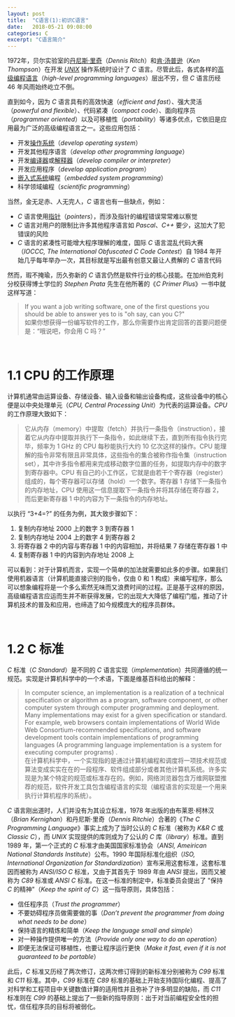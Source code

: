 ```yaml
---
layout: post
title:  "C语言(1):初识C语言"
date:   2018-05-21 09:08:00
categories: C
excerpt: "C语言简介"
---
```


1972年，贝尔实验室的[丹尼斯·里奇](https://baike.baidu.com/item/%E4%B8%B9%E5%B0%BC%E6%96%AF%C2%B7%E9%87%8C%E5%A5%87)（*Dennis Ritch*）和[肯·汤普逊](https://baike.baidu.com/item/%E8%82%AF%C2%B7%E6%B1%A4%E6%99%AE%E9%80%8A)（*Ken Thompson*）在开发 [*UNIX*](https://baike.baidu.com/item/unix) 操作系统时设计了 *C* 语言。尽管此后，各式各样的[高级编程语言](https://baike.baidu.com/item/%E9%AB%98%E7%BA%A7%E8%AF%AD%E8%A8%80/299113)（*high-level programming languages*）层出不穷，但 *C* 语言历经 46 年风雨始终屹立不倒。

直到如今，因为 *C* 语言具有的高效快速（*efficient and fast*）、强大灵活（*powerful and flexible*）、代码紧凑（*compact code*）、面向程序员（*programmer oriented*）以及可移植性（*portability*）等诸多优点，它依旧是应用最为广泛的高级编程语言之一。这些应用包括：

- 开发[操作系统](https://baike.baidu.com/item/%E6%93%8D%E4%BD%9C%E7%B3%BB%E7%BB%9F/192)（*develop operating system*）
- 开发其他程序语言（*develop other programming language*）
- 开发[编译器](https://baike.baidu.com/item/%E7%BC%96%E8%AF%91%E5%99%A8)或[解释器](https://baike.baidu.com/item/%E8%A7%A3%E9%87%8A%E5%99%A8/10418965?fr=aladdin)（*develop compiler or interpreter*）
- 开发应用程序（*develop application program*）
- [嵌入式系统](https://baike.baidu.com/item/%E5%B5%8C%E5%85%A5%E5%BC%8F%E7%B3%BB%E7%BB%9F)编程（*embedded system programming*）
- 科学领域编程（*scientific programming*）

当然，金无足赤、人无完人，*C* 语言也有一些缺点，例如：

- *C* 语言使用[指针](https://baike.baidu.com/item/%E6%8C%87%E9%92%88)（*pointers*），而涉及指针的编程错误常常难以察觉
- *C* 语言对用户的限制比许多其他程序语言如 *Pascal*、*C++* 要少，这加大了犯错误的风险
- *C* 语言的紧凑性可能增大程序理解的难度，国际 *C* 语言混乱代码大赛（*IOCCC, The International Obfuscated C Code Contest*）自 1984 年开始几乎每年举办一次，其目标就是写出最有创意又最让人费解的 *C* 语言代码

然而，瑕不掩瑜，历久弥新的 *C* 语言仍然是软件行业的核心技能。在加州伯克利分校获得博士学位的 *Stephen Prata* 先生在他所著的《*C Primer Plus*》一书中就这样写道：

<div>
<blockquote class="quote-style">
If you want a job writing software, one of the first questions you should be able to answer yes to is "oh say, can you C?" <br>
如果你想获得一份编写软件的工作，那么你需要作出肯定回答的首要问题便是：“哦说吧，你会用 C 吗？”
</blockquote>
<br>
</div>

# 1.1 CPU 的工作原理

计算机通常由运算设备、存储设备、输入设备和输出设备构成，这些设备中的核心便是以中央处理单元（*CPU, Central Processing Unit*）为代表的运算设备。*CPU* 的工作原理大致如下：

<div>
<blockquote class="quote-style">
它从内存（memory）中提取（fetch）并执行一条指令（instruction），接着它从内存中提取并执行下一条指令，如此继续下去，直到所有指令执行完毕，频率为 1 GHz 的 CPU 每秒能执行大约 10 亿次这样的操作。CPU 能理解的指令非常有限且非常具体，这些指令的集合被称作指令集（instruction set），其中许多指令都用来完成移动数字位置的任务，如提取内存中的数字到寄存器中。CPU 有自己的小工作区，它就是由若干个寄存器（register）组成的，每个寄存器可以存储（hold）一个数字。寄存器 1 存储下一条指令的内存地址，CPU 使用这一信息提取下一条指令并将其存储在寄存器 2，而后更新寄存器 1 中的内容为下一条指令的内存地址。
</blockquote>
</div>

以执行 “3+4=?” 的任务为例，其大致步骤如下：

1. 复制内存地址 2000 上的数字 3 到寄存器 1
2. 复制内存地址 2004 上的数字 4 到寄存器 2
3. 将寄存器 2 中的内容与寄存器 1 中的内容相加，并将结果 7 存储在寄存器 1 中
4. 复制寄存器 1 中的内容到内存地址 2008 上

可以看到：对于计算机而言，实现一个简单的加法就需要如此多的步骤。如果我们使用机器语言（计算机能直接识别的指令，仅由 0 和 1 构成）来编写程序，那么可以想象编程将是一个多么索然无味而又浪费时间的过程。正是基于这样的原因，高级编程语言应运而生并不断获得发展，它的出现大大降低了编程门槛，推动了计算机技术的普及和应用，也缔造了如今规模庞大的程序员群体。

<br>

# 1.2 C 标准

*C* 标准（*C Standard*）是不同的 *C* 语言实现（*implementation*）共同遵循的统一规范。实现是计算机科学中的一个术语，下面是维基百科给出的解释：

<div>
<blockquote class="quote-style">
In computer science, an implementation is a realization of a technical specification or algorithm as a program, software component, or other computer system through computer programming and deployment. Many implementations may exist for a given specification or standard. For example, web browsers contain implementations of World Wide Web Consortium-recommended specifications, and software development tools contain implementations of programming languages (A programming language implementation is a system for executing computer programs) .<br>
在计算机科学中，一个实现指的是通过计算机编程和调度将一项技术规范或算法变成实实在在的一段程序、软件组成部分或者其他计算机系统。许多实现是为某个特定的规范或标准存在的。例如，网络浏览器包含万维网联盟推荐的规范，软件开发工具包含编程语言的实现（编程语言的实现是一个用来执行计算机程序的系统）。
</blockquote>
</div>

*C* 语言刚出道时，人们并没有为其设立标准，1978 年出版的由布莱恩·柯林汉（*Brian Kernighan*）和丹尼斯·里奇（*Dennis Ritchie*）合著的《*The C Programming Language*》事实上成为了当时公认的 *C* 标准（被称为 *K&R C* 或 *Classic C*），而 *UNIX* 实现提供的库则成为了公认的 *C* 库（*library*）标准。直到 1989 年，第一个正式的 *C* 标准才由美国国家标准协会（*ANSI, Ameirican National Standards Institute*）公布。1990 年国际标准化组织（*ISO, International Organization for Standardization*）宣布采用这套标准，这套标准因而被称为 *ANSI/ISO C* 标准，又由于其首先于 1989 年由 *ANSI* 提出，因而又被称为 *C89* 标准或 *ANSI C* 标准。在这一标准的制定中，标准委员会提出了 "保持 *C* 的精神"（*Keep the
spirit of C*）这一指导原则，具体包括：

- 信任程序员（*Trust the programmer*）
- 不要妨碍程序员做需要做的事（*Don’t prevent the programmer from doing what needs to be done*）
- 保持语言的精炼和简单（*Keep the language small and simple*）
- 对一种操作提供唯一的方法（*Provide only one way to do an operation*）
- 即便无法保证可移植性，也要让程序运行更快（*Make it fast, even if it is not guaranteed to be portable*）

此后，*C* 标准又历经了两次修订，这两次修订得到的新标准分别被称为 *C99* 标准和 *C11* 标准。其中，*C99* 标准在 *C89* 标准的基础上开始支持国际化编程、提高了对科学和工程项目中关键数值计算的适用性并且弥补了许多明显的缺陷，而 *C11* 标准则在 *C99* 的基础上提出了一些新的指导原则：出于对当前编程安全性的担忧，信任程序员的目标将被弱化。